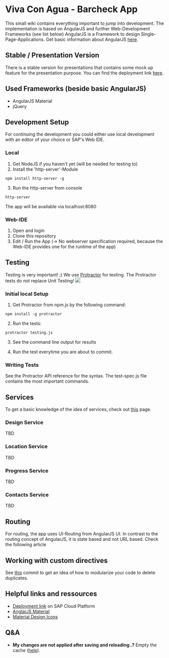 # Viva Con Agua - Barcheck App
This small wiki contains everything important to jump into development.
The implementation is based on AngularJS and further Web-Development Frameworks (see list below)
AngularJS is a Framework to design Single-Page-Applications. Get basic information about AngularJS [here](https://angularjs.org/).

## Stable / Presentation Version
There is a stable version for presentations that contains some mock up feature for the presentation purpose. You can find the deployment link [here](https://barcheckshow-acb28be61.dispatcher.hana.ondemand.com/?hc_reset).

## Used Frameworks (beside basic AngularJS)
- AngularJS Material
- jQuery

## Development Setup
For continuing the development you could either use local development with an editor of your choice or SAP's Web IDE.

### Local
1. Get NodeJS if you haven't yet (will be needed for testing to)
2. Install the 'http-server'-Module
```
npm install http-server -g
```
3. Run the http-server from console
```
http-server
```
The app will be available via localhost:8080

### Web-IDE
1. Open and login
2. Clone this repository
3. Edit / Run the App (-> No webserver specification required, because the Web-IDE provides one for the runtime of the app)

## Testing
Testing is very important! ;) We use [Protractor](http://www.protractortest.org/#/) for testing. The Protractor tests do not replace Unit Testing!
![](https://cambridge-intelligence.com/wp-content/uploads/2014/08/protractor-logo-large.png)

### Initial local Setup
1. Get Protractor from npm.js by the following command:
```
npm install -g protractor
```
2. Run the tests:
```
protractor testing.js
```
3. See the command line output for results

4. Run the test everytime you are about to commit.

### Writing Tests
See the Protractor API reference for the syntax. The test-spec.js file contains the most important commands.

## Services
To get a basic knowledge of the idea of services, check out [this](https://docs.angularjs.org/guide/services) page.

### Design Service
TBD

### Location Service
TBD

### Progress Service
TBD

### Contacts Service
TBD

## Routing
For routing, the app uses UI-Routing from AngularJS UI. In contrast to the routing concept of AngularJS, it is state based and not URL based. Check the following article

## Working with custom directives
See [this](https://github.com/Viva-con-Agua/barcheck/commit/d279760a3f269ec2b6834eda5842398ec40307ae) commit to get an idea of how to modularize your code to delete duplicates.

## Helpful links and ressources
- [Deployment link](https://vivaconagua-acb28be61.dispatcher.hana.ondemand.com/?hc_reset) on SAP Cloud Platform
- [AnglarJS Material](https://material.angularjs.org/latest/)
- [Material Design Icons](https://material.io/icons/#ic_mail)

## Q&A
- **My changes are not applied after saving and reloading..?**
Empty the cache ([help](https://www.technipages.com/google-chrome-clear-cache)).
